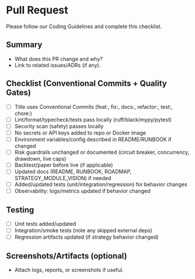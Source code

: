# Pull Request

Please follow our Coding Guidelines and complete this checklist.

## Summary
- What does this PR change and why?
- Link to related issues/ADRs (if any).

## Checklist (Conventional Commits + Quality Gates)
- [ ] Title uses Conventional Commits (feat:, fix:, docs:, refactor:, test:, chore:)
- [ ] Lint/format/typecheck/tests pass locally (ruff/black/mypy/pytest)
- [ ] Security scan (safety) passes locally
- [ ] No secrets or API keys added to repo or Docker image
- [ ] Environment variables/config described in README/RUNBOOK if changed
- [ ] Risk guardrails unchanged or documented (circuit breaker, concurrency, drawdown, live caps)
- [ ] Backtest/paper before live (if applicable)
- [ ] Updated docs (README, RUNBOOK, ROADMAP, STRATEGY_MODULE_VISION) if needed
- [ ] Added/updated tests (unit/integration/regression) for behavior changes
- [ ] Observability: logs/metrics updated if behavior changed

## Testing
- [ ] Unit tests added/updated
- [ ] Integration/smoke tests (note any skipped external deps)
- [ ] Regression artifacts updated (if strategy behavior changed)

## Screenshots/Artifacts (optional)
- Attach logs, reports, or screenshots if useful.
